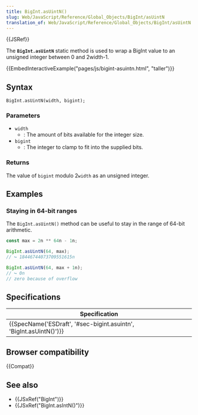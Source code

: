 ```yaml
---
title: BigInt.asUintN()
slug: Web/JavaScript/Reference/Global_Objects/BigInt/asUintN
translation_of: Web/JavaScript/Reference/Global_Objects/BigInt/asUintN
---
```


{{JSRef}}

The **`BigInt.asUintN`** static method is used to wrap a BigInt value to an unsigned integer between 0 and 2width-1.

{{EmbedInteractiveExample("pages/js/bigint-asuintn.html", "taller")}}

## Syntax

```
BigInt.asUintN(width, bigint);
```

### Parameters

- `width`
  - : The amount of bits available for the integer size.
- `bigint`
  - : The integer to clamp to fit into the supplied bits.

### Returns

The value of `bigint` modulo 2`width` as an unsigned integer.

## Examples

### Staying in 64-bit ranges

The `BigInt.asUintN()` method can be useful to stay in the range of 64-bit arithmetic.

```js
const max = 2n ** 64n - 1n;

BigInt.asUintN(64, max);
// ↪ 18446744073709551615n

BigInt.asUintN(64, max + 1n);
// ↪ 0n
// zero because of overflow
```

## Specifications

| Specification                                                      |
| ------------------------------------------------------------------ |
| {{SpecName('ESDraft', '#sec-bigint.asuintn', 'BigInt.asUintN()')}} |

## Browser compatibility

{{Compat}}

## See also

- {{JSxRef("BigInt")}}
- {{JSxRef("BigInt.asIntN()")}}
